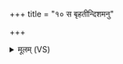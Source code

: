 +++
title = "१० स बृहतीन्दिशमनु"

+++
<details><summary>मूलम् (VS)</summary>

स बृ॑ह॒तींदिश॒मनु॒ व्य᳡चलत् ॥
</details>